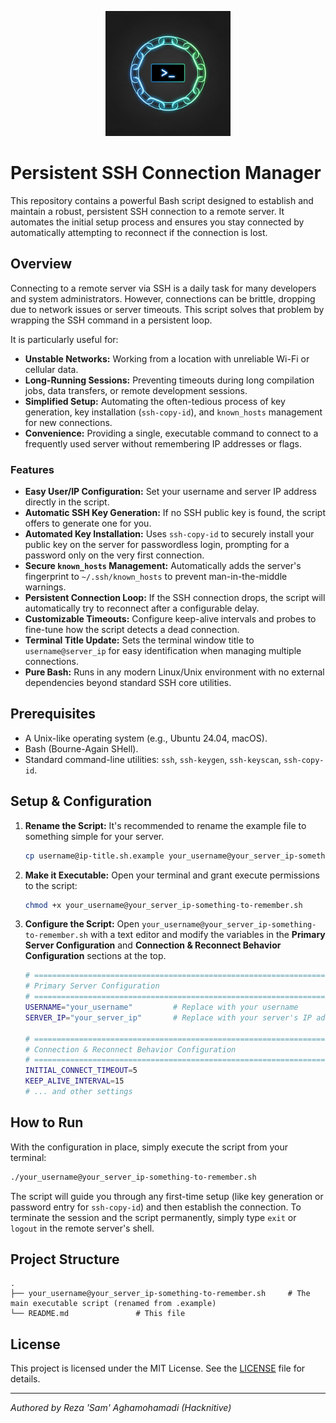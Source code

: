 <p align="center">
  <img src="./assets/avatar.jpeg" alt="Persistent SSH Connection Manager Logo" width="200">
</p>

# Persistent SSH Connection Manager

This repository contains a powerful Bash script designed to establish and maintain a robust, persistent SSH connection to a remote server. It automates the initial setup process and ensures you stay connected by automatically attempting to reconnect if the connection is lost.

## Overview

Connecting to a remote server via SSH is a daily task for many developers and system administrators. However, connections can be brittle, dropping due to network issues or server timeouts. This script solves that problem by wrapping the SSH command in a persistent loop.

It is particularly useful for:
*   **Unstable Networks:** Working from a location with unreliable Wi-Fi or cellular data.
*   **Long-Running Sessions:** Preventing timeouts during long compilation jobs, data transfers, or remote development sessions.
*   **Simplified Setup:** Automating the often-tedious process of key generation, key installation (`ssh-copy-id`), and `known_hosts` management for new connections.
*   **Convenience:** Providing a single, executable command to connect to a frequently used server without remembering IP addresses or flags.

### Features

*   **Easy User/IP Configuration:** Set your username and server IP address directly in the script.
*   **Automatic SSH Key Generation:** If no SSH public key is found, the script offers to generate one for you.
*   **Automated Key Installation:** Uses `ssh-copy-id` to securely install your public key on the server for passwordless login, prompting for a password only on the very first connection.
*   **Secure `known_hosts` Management:** Automatically adds the server's fingerprint to `~/.ssh/known_hosts` to prevent man-in-the-middle warnings.
*   **Persistent Connection Loop:** If the SSH connection drops, the script will automatically try to reconnect after a configurable delay.
*   **Customizable Timeouts:** Configure keep-alive intervals and probes to fine-tune how the script detects a dead connection.
*   **Terminal Title Update:** Sets the terminal window title to `username@server_ip` for easy identification when managing multiple connections.
*   **Pure Bash:** Runs in any modern Linux/Unix environment with no external dependencies beyond standard SSH core utilities.

## Prerequisites

*   A Unix-like operating system (e.g., Ubuntu 24.04, macOS).
*   Bash (Bourne-Again SHell).
*   Standard command-line utilities: `ssh`, `ssh-keygen`, `ssh-keyscan`, `ssh-copy-id`.

## Setup & Configuration

1.  **Rename the Script:**
    It's recommended to rename the example file to something simple for your server.
    ```bash
    cp username@ip-title.sh.example your_username@your_server_ip-something-to-remember.sh
    ```

2.  **Make it Executable:**
    Open your terminal and grant execute permissions to the script:
    ```bash
    chmod +x your_username@your_server_ip-something-to-remember.sh
    ```

3.  **Configure the Script:**
    Open `your_username@your_server_ip-something-to-remember.sh` with a text editor and modify the variables in the **Primary Server Configuration** and **Connection & Reconnect Behavior Configuration** sections at the top.

    ```bash
    # ===================================================================
    # Primary Server Configuration
    # ===================================================================
    USERNAME="your_username"         # Replace with your username
    SERVER_IP="your_server_ip"       # Replace with your server's IP address

    # ===================================================================
    # Connection & Reconnect Behavior Configuration
    # ===================================================================
    INITIAL_CONNECT_TIMEOUT=5
    KEEP_ALIVE_INTERVAL=15
    # ... and other settings
    ```

## How to Run

With the configuration in place, simply execute the script from your terminal:

```bash
./your_username@your_server_ip-something-to-remember.sh
```

The script will guide you through any first-time setup (like key generation or password entry for `ssh-copy-id`) and then establish the connection. To terminate the session and the script permanently, simply type `exit` or `logout` in the remote server's shell.

## Project Structure

```
.
├── your_username@your_server_ip-something-to-remember.sh     # The main executable script (renamed from .example)
└── README.md               # This file
```

## License

This project is licensed under the MIT License. See the [LICENSE](LICENSE) file for details.

---
*Authored by Reza 'Sam' Aghamohamadi (Hacknitive)*